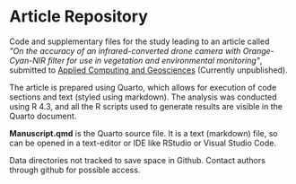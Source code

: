 # Article Repository

Code and supplementary files for the study leading to an article called  
*"On the accuracy of an infrared-converted drone camera with Orange-Cyan-NIR filter for use in vegetation and environmental monitoring"*, 
submitted to [Applied Computing and Geosciences](https://www.sciencedirect.com/journal/applied-computing-and-geosciences) (Currently unpublished).  

The article is prepared using Quarto, which allows for execution of code sections and text (styled using markdown).
The analysis was conducted using R 4.3, and all the R scripts used to generate results are visible in the Quarto document.

**Manuscript.qmd** is the Quarto source file. It is a text (markdown) file, so can be opened in a text-editor or IDE like RStudio or Visual Studio Code.

Data directories not tracked to save space in Github. Contact authors through github for possible access.
